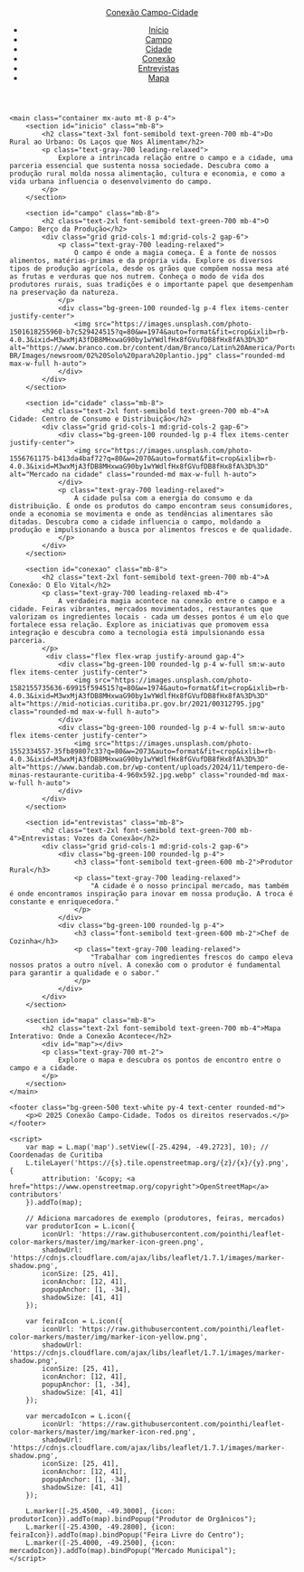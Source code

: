 <!DOCTYPE html>
<html lang="pt-BR">
<head>
    <meta charset="UTF-8">
    <meta name="viewport" content="width=device-width, initial-scale=1.0">
    <title>Conexão Campo-Cidade</title>
    <link href="https://fonts.googleapis.com/css2?family=Inter:wght@400;600;700&display=swap" rel="stylesheet">
    <script src="https://cdn.tailwindcss.com"></script>
    <style>
        /* Estilos personalizados para o mapa interativo (Leaflet) */
        #map {
            height: 400px;
            border-radius: 0.5rem;
            margin-bottom: 2rem;
        }
    </style>
    <link rel="stylesheet" href="https://unpkg.com/leaflet@1.7.1/dist/leaflet.css" />
    <script src="https://unpkg.com/leaflet@1.7.1/dist/leaflet.js"></script>
</head>
<body class="bg-gray-100 font-inter">
    <header class="bg-green-500 text-white py-4 flex justify-between items-center shadow-md sticky top-0 z-10 rounded-md">
        <div class="logo text-xl font-bold ml-4">
            <a href="#" class="hover:text-green-300 transition duration-300">Conexão Campo-Cidade</a>
        </div>
        <nav class="mr-4">
            <ul class="flex space-x-4">
                <li><a href="#inicio" class="hover:text-green-300 transition duration-300">Início</a></li>
                <li><a href="#campo" class="hover:text-green-300 transition duration-300">Campo</a></li>
                <li><a href="#cidade" class="hover:text-green-300 transition duration-300">Cidade</a></li>
                <li><a href="#conexao" class="hover:text-green-300 transition duration-300">Conexão</a></li>
                <li><a href="#entrevistas" class="hover:text-green-300 transition duration-300">Entrevistas</a></li>
                <li><a href="#mapa" class="hover:text-green-300 transition duration-300">Mapa</a></li>
            </ul>
        </nav>
    </header>

    <main class="container mx-auto mt-8 p-4">
        <section id="inicio" class="mb-8">
            <h2 class="text-3xl font-semibold text-green-700 mb-4">Do Rural ao Urbano: Os Laços que Nos Alimentam</h2>
            <p class="text-gray-700 leading-relaxed">
                Explore a intrincada relação entre o campo e a cidade, uma parceria essencial que sustenta nossa sociedade. Descubra como a produção rural molda nossa alimentação, cultura e economia, e como a vida urbana influencia o desenvolvimento do campo.
            </p>
        </section>

        <section id="campo" class="mb-8">
            <h2 class="text-2xl font-semibold text-green-700 mb-4">O Campo: Berço da Produção</h2>
            <div class="grid grid-cols-1 md:grid-cols-2 gap-6">
                <p class="text-gray-700 leading-relaxed">
                    O campo é onde a magia começa. É a fonte de nossos alimentos, matérias-primas e da própria vida. Explore os diversos tipos de produção agrícola, desde os grãos que compõem nossa mesa até as frutas e verduras que nos nutrem. Conheça o modo de vida dos produtores rurais, suas tradições e o importante papel que desempenham na preservação da natureza.
                </p>
                <div class="bg-green-100 rounded-lg p-4 flex items-center justify-center">
                    <img src="https://images.unsplash.com/photo-1501618255960-b7c529424515?q=80&w=1974&auto=format&fit=crop&ixlib=rb-4.0.3&ixid=M3wxMjA3fDB8MHxwaG90by1wYWdlfHx8fGVufDB8fHx8fA%3D%3D" alt="https://www.branco.com.br/content/dam/Branco/Latin%20America/Portuguese-BR/Images/newsroom/02%20Solo%20para%20plantio.jpg" class="rounded-md max-w-full h-auto">
                </div>
            </div>
        </section>

        <section id="cidade" class="mb-8">
            <h2 class="text-2xl font-semibold text-green-700 mb-4">A Cidade: Centro de Consumo e Distribuição</h2>
            <div class="grid grid-cols-1 md:grid-cols-2 gap-6">
                <div class="bg-green-100 rounded-lg p-4 flex items-center justify-center">
                    <img src="https://images.unsplash.com/photo-1556761175-b413da4baf72?q=80&w=2070&auto=format&fit=crop&ixlib=rb-4.0.3&ixid=M3wxMjA3fDB8MHxwaG90by1wYWdlfHx8fGVufDB8fHx8fA%3D%3D" alt="Mercado na cidade" class="rounded-md max-w-full h-auto">
                </div>
                <p class="text-gray-700 leading-relaxed">
                    A cidade pulsa com a energia do consumo e da distribuição. É onde os produtos do campo encontram seus consumidores, onde a economia se movimenta e onde as tendências alimentares são ditadas. Descubra como a cidade influencia o campo, moldando a produção e impulsionando a busca por alimentos frescos e de qualidade.
                </p>
            </div>
        </section>

        <section id="conexao" class="mb-8">
            <h2 class="text-2xl font-semibold text-green-700 mb-4">A Conexão: O Elo Vital</h2>
            <p class="text-gray-700 leading-relaxed mb-4">
                A verdadeira magia acontece na conexão entre o campo e a cidade. Feiras vibrantes, mercados movimentados, restaurantes que valorizam os ingredientes locais - cada um desses pontos é um elo que fortalece essa relação. Explore as iniciativas que promovem essa integração e descubra como a tecnologia está impulsionando essa parceria.
            </p>
             <div class="flex flex-wrap justify-around gap-4">
                <div class="bg-green-100 rounded-lg p-4 w-full sm:w-auto flex items-center justify-center">
                    <img src="https://images.unsplash.com/photo-1582155735636-69915f594515?q=80&w=1974&auto=format&fit=crop&ixlib=rb-4.0.3&ixid=M3wxMjA3fDB8MHxwaG90by1wYWdlfHx8fGVufDB8fHx8fA%3D%3D" alt="https://mid-noticias.curitiba.pr.gov.br/2021/00312795.jpg" class="rounded-md max-w-full h-auto">
                </div>
                <div class="bg-green-100 rounded-lg p-4 w-full sm:w-auto flex items-center justify-center">
                    <img src="https://images.unsplash.com/photo-1552334557-35fb89807c33?q=80&w=2073&auto=format&fit=crop&ixlib=rb-4.0.3&ixid=M3wxMjA3fDB8MHxwaG90by1wYWdlfHx8fGVufDB8fHx8fA%3D%3D" alt="https://www.bandab.com.br/wp-content/uploads/2024/11/tempero-de-minas-restaurante-curitiba-4-960x592.jpg.webp" class="rounded-md max-w-full h-auto">
                </div>
            </div>
        </section>

        <section id="entrevistas" class="mb-8">
            <h2 class="text-2xl font-semibold text-green-700 mb-4">Entrevistas: Vozes da Conexão</h2>
            <div class="grid grid-cols-1 md:grid-cols-2 gap-6">
                <div class="bg-green-100 rounded-lg p-4">
                    <h3 class="font-semibold text-green-600 mb-2">Produtor Rural</h3>
                    <p class="text-gray-700 leading-relaxed">
                        "A cidade é o nosso principal mercado, mas também é onde encontramos inspiração para inovar em nossa produção. A troca é constante e enriquecedora."
                    </p>
                </div>
                <div class="bg-green-100 rounded-lg p-4">
                    <h3 class="font-semibold text-green-600 mb-2">Chef de Cozinha</h3>
                    <p class="text-gray-700 leading-relaxed">
                        "Trabalhar com ingredientes frescos do campo eleva nossos pratos a outro nível. A conexão com o produtor é fundamental para garantir a qualidade e o sabor."
                    </p>
                </div>
            </div>
        </section>

        <section id="mapa" class="mb-8">
            <h2 class="text-2xl font-semibold text-green-700 mb-4">Mapa Interativo: Onde a Conexão Acontece</h2>
            <div id="map"></div>
            <p class="text-gray-700 mt-2">
                Explore o mapa e descubra os pontos de encontro entre o campo e a cidade.
            </p>
        </section>
    </main>

    <footer class="bg-green-500 text-white py-4 text-center rounded-md">
        <p>©️ 2025 Conexão Campo-Cidade. Todos os direitos reservados.</p>
    </footer>

    <script>
        var map = L.map('map').setView([-25.4294, -49.2723], 10); // Coordenadas de Curitiba
        L.tileLayer('https://{s}.tile.openstreetmap.org/{z}/{x}/{y}.png', {
            attribution: '&copy; <a href="https://www.openstreetmap.org/copyright">OpenStreetMap</a> contributors'
        }).addTo(map);

        // Adiciona marcadores de exemplo (produtores, feiras, mercados)
        var produtorIcon = L.icon({
            iconUrl: 'https://raw.githubusercontent.com/pointhi/leaflet-color-markers/master/img/marker-icon-green.png',
            shadowUrl: 'https://cdnjs.cloudflare.com/ajax/libs/leaflet/1.7.1/images/marker-shadow.png',
            iconSize: [25, 41],
            iconAnchor: [12, 41],
            popupAnchor: [1, -34],
            shadowSize: [41, 41]
        });

        var feiraIcon = L.icon({
            iconUrl: 'https://raw.githubusercontent.com/pointhi/leaflet-color-markers/master/img/marker-icon-yellow.png',
            shadowUrl: 'https://cdnjs.cloudflare.com/ajax/libs/leaflet/1.7.1/images/marker-shadow.png',
            iconSize: [25, 41],
            iconAnchor: [12, 41],
            popupAnchor: [1, -34],
            shadowSize: [41, 41]
        });

        var mercadoIcon = L.icon({
            iconUrl: 'https://raw.githubusercontent.com/pointhi/leaflet-color-markers/master/img/marker-icon-red.png',
            shadowUrl: 'https://cdnjs.cloudflare.com/ajax/libs/leaflet/1.7.1/images/marker-shadow.png',
            iconSize: [25, 41],
            iconAnchor: [12, 41],
            popupAnchor: [1, -34],
            shadowSize: [41, 41]
        });

        L.marker([-25.4500, -49.3000], {icon: produtorIcon}).addTo(map).bindPopup("Produtor de Orgânicos");
        L.marker([-25.4300, -49.2800], {icon: feiraIcon}).addTo(map).bindPopup("Feira Livre do Centro");
        L.marker([-25.4000, -49.2500], {icon: mercadoIcon}).addTo(map).bindPopup("Mercado Municipal");
    </script>
</body>
</html>
